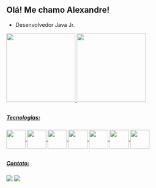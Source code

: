 ## Olá! Me chamo Alexandre!

- Desenvolvedor Java Jr.


<div>
  <a href="https://github.com/Ale-Vieira">
  <img height="180em" src="https://github-readme-stats.vercel.app/api?username=Ale-Vieira&show_icons=true&theme=tokyonight&include_all_commits=true&count_private=true"/>
  <img height="180em" src="https://github-readme-stats.vercel.app/api/top-langs/?username=Ale-Vieira&layout=compact&langs_count=16&theme=tokyonight"/>
</div>

##

##### Tecnologias:
<div style="display: inline_block">
  <img align="center" height="50" width="50" src="https://cdn.jsdelivr.net/gh/devicons/devicon/icons/java/java-original.svg">
  <img align="center" height="50" width="50" src="https://cdn.jsdelivr.net/gh/devicons/devicon/icons/spring/spring-original-wordmark.svg" />
  <img align="center" height="50" width="50" src="https://cdn.jsdelivr.net/gh/devicons/devicon/icons/postgresql/postgresql-original-wordmark.svg" />
  <img align="center" height="50" width="50"  src="https://cdn.jsdelivr.net/gh/devicons/devicon/icons/mongodb/mongodb-plain-wordmark.svg" />
  <img align="center" height="50" width="50"  src="https://cdn.jsdelivr.net/gh/devicons/devicon/icons/git/git-original-wordmark.svg" />
  <img align="center" height="50" width="50" src="https://cdn.jsdelivr.net/gh/devicons/devicon/icons/javascript/javascript-original.svg">
  <img align="center" height="50" width="50" src="https://cdn.jsdelivr.net/gh/devicons/devicon/icons/css3/css3-original.svg">
</div>



##

##### Contato:
<div>
  <a href = "mailto:alexandrevieira.dev@gmail.com"><img src="https://img.shields.io/badge/Gmail-D14836?style=for-the-badge&logo=gmail&logoColor=white" target="_blank"></a>
  <a href="https://www.linkedin.com/in/alexandre-sim%C3%A3o-vieira/" target="_blank"><img src="https://img.shields.io/badge/-LinkedIn-%230077B5?style=for-the-badge&logo=linkedin&logoColor=white" target="_blank"></a>   
</div>
